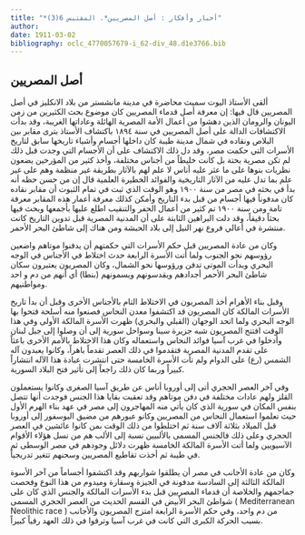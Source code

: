 ```yaml
---
title: "*أخبار وأفكار : أصل المصريين*. المقتبس 6(3)"
author: 
date: 1911-03-02
bibliography: oclc_4770057679-i_62-div_48.d1e3766.bib
---
```




##  أصل المصريين 


 ألقى الأستاذ اليوت سميث محاضرة في مدينة مانشستر من بلاد الانكليز في أصل المصريين قال فيها: إن معرفة أصل قدماء المصريين كان موضوع بحث الكثيرين من زمن اليونان والرومان الذين دهشوا من أعمال الأمة المصرية الهائلة وعاداتها الغريبة، وقد بدأت الاكتشافات الدالة على أصل المصريين في سنة  ١٨٩٤  باكتشاف الأستاذ بترى مقابر بين البلاص ونقاده في شمال مدينة طيبة كان داخلها أجسام وأشياء تاريخها سابق لتاريخ   الأسرات التي حكمت مصر، وقد دل ذلك الاكتشاف على أن الأجسام التي وجدت قبل ذلك لم تكن مصرية بحتة بل كانت خليطاً من أجناس مختلفة، وأخذ كثير من المؤرخين يضعون نظريات بنوها على ما عثر عليه أناس لا علم لهم بالآثار بطريقة غير منظمة وهم على غير علم بما تدل عليه من الآثار التاريخية والفوائد الخطيرة العلمية قال إن من حسن حظه أنه بدأ في بحثه في مصر من سنة  ١٩٠٠  وهو الوقت الذي ثبت في تمام الثبوت أن مقابر نقاده كان مدفوناً فيها أجسام من قبل بدء التاريخ وأمكن كذلك معرفة أعمار هذه المقابر معرفة تامة ومن سنة  ١٩٠٠  تم كثير من أعمال الحفر والتنقيب اطلع عليها بأجمعها وبحث فيها بحثاً دقيقاً، وقد دلت البراهين الثابتة على أن المدنية المصرية قبل تدوين التاريخ كانت منتشرة في أعالي فروع نهر النيل إلى بلاد الحبشة ومن هناك إلى شاطئ البحر الأحمر. 

 وكان من عادة المصريين قبل حكم الأسرات التي حكمتهم أن يدفنوا موتاهم واضعين رؤوسهم نحو الجنوب ولما أتت الأسرة الرابعة حدث اختلاط في الأجناس في الوجه البحري وبدأت الموتى تدفن ورؤوسها نحو الشمال، وكان المصريون يعتبرون سكان شاطئ البحر الأحمر أجدادهم ويقدسونهم ويسمونهم (بنطا) أي أنهم من دم و  احد  ومواطنيهم. 

 وقبل بناء الأهرام أخذ المصريون في الاختلاط التام بالأجناس الأخرى وقبل أن   بدأ تاريخ الأسرات المالكة كان المصريون قد اكتشفوا معدن النحاس فصنعوا منه أسلحة فتحوا بها الوجه البحري ولما اتحد الوجهان (القبلي والبحري) ظهرت الأسرة المالكة الأولى وفي هذا الوقت افتتح المصريون شبه جزيرة سينا وسواحل سورية إلى أن وصلوا إلى جبل لبنان وأدخلوا في غرب آسيا فوائد النحاس واستعماله وكان هذا الاختلاط بالأمم الأخرى باعثاً على تقدم المدنية المصرية فتقدموا في ذلك العصر تقدماً باهراً، وكانوا يعبدون آله الشمس (رع) على الدوام ولم تأت الأسرة الخامسة حتى انتشرت عبادة هذا الآله انتشاراً كبيراً وربما كان ذلك راجعاً إلى تأثير فتح البلاد السورية. 

 وفي آخر العصر الحجري أتى إلى أوروبا أناس عن طريق آسيا الصغرى وكانوا يستعملون القلز ولهم عادات مختلفة في دفن موتاهم وقد تعقبت بقايا هذا الجنس فوجدت أنها تتصل بنفس المكان في سورية الذي كان يأتي منه المهاجرون إلى مصر في عهد بناء   الهرم الأول حيث تعلموا استعمال النحاس من المصريين وكانو عبورهم من مضيق البوسفور إلى أوروبا قبل الميلاد بثلاثة  آلاف  سنة ثم اختلطوا من ذلك الوقت بمن كانوا عائشين في العصر الحجري وعلى ذلك فالجنس المسمى بالألبيين نسبة إلى الألب هم من نسل هؤلاء الأقوام الآسيويين ولما أتت الأسرة المالكة الخامسة ظهرت دلائل وجودهم في مصر الوسطى ثم في طيبة ثم أخذت تقاطيع المصريين وسحنهم تتغير تدريجياً. 

 وكان من عادة الأجانب في مصر أن يطلقوا شواربهم وقد اكتشفوا أجساماً من آخر الأسوة المالكة الثالثة إلى السادسة مدفونة في الجيزة وسقارة وميدوم من هذا النوع وفحصت جماجمهم والخلاصة أن قدماء المصريين قبل بدء الأسرات المالكة والجنس الذي كان على شواطئ البحر الأبيض في القسم الحديث من العصر الحجري المسمى (  Mediterranean Neolithic race  ) من دم واحد، وفي حكم الأسرة الرابعة امتزج المصريون والأجانب بسبب الحركة الكبرى التي كانت في غرب آسيا وترقوا في ذلك العهد رقياً كبيراً. 
